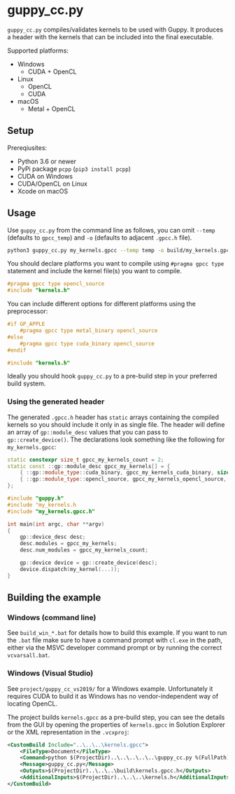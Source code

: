 # guppy_cc.py

`guppy_cc.py` compiles/validates kernels to be used with Guppy. It produces a
header with the kernels that can be included into the final executable.

Supported platforms:

- Windows
  - CUDA + OpenCL
- Linux
  - OpenCL
  - CUDA
- macOS
  - Metal + OpenCL

## Setup

Prereqiusites:

- Python 3.6 or newer
- PyPi package `pcpp` (`pip3 install pcpp`)
- CUDA on Windows
- CUDA/OpenCL on Linux
- Xcode on macOS

## Usage

Use `guppy_cc.py` from the command line as follows, you can omit `--temp`
(defaults to `gpcc_temp`) and `-o` (defaults to adjacent `.gpcc.h` file).

```bash
python3 guppy_cc.py my_kernels.gpcc --temp temp -o build/my_kernels.gpcc.h
```

You should declare platforms you want to compile using  `#pragma gpcc type`
statement and include the kernel file(s) you want to compile.

```c
#pragma gpcc type opencl_source
#include "kernels.h"
```

You can include different options for different platforms using the preprocessor:

```c
#if GP_APPLE
    #pragma gpcc type metal_binary opencl_source
#else
    #pragma gpcc type cuda_binary opencl_source
#endif

#include "kernels.h"
```

Ideally you should hook `guppy_cc.py` to a pre-build step in your preferred
build system.

### Using the generated header

The generated `.gpcc.h` header has `static` arrays containing the compiled kernels
so you should include it only in as single file. The header will define an array
of `gp::module_desc` values that you can pass to `gp::create_device()`. The
declarations look something like the following for `my_kernels.gpcc`:

```cpp
static constexpr size_t gpcc_my_kernels_count = 2;
static const ::gp::module_desc gpcc_my_kernels[] = {
	{ ::gp::module_type::cuda_binary, gpcc_my_kernels_cuda_binary, sizeof(gpcc_my_kernels_cuda_binary) - 1, "my_kernels.gpcc" },
	{ ::gp::module_type::opencl_source, gpcc_my_kernels_opencl_source, sizeof(gpcc_my_kernels_opencl_source) - 1, "my_kernels.gpcc" },
};
```

```cpp
#include "guppy.h"
#include "my_kernels.h
#include "my_kernels.gpcc.h"

int main(int argc, char **argv)
{
    gp::device_desc desc;
    desc.modules = gpcc_my_kernels;
    desc.num_modules = gpcc_my_kernels_count;

    gp::device device = gp::create_device(desc);
    device.dispatch(my_kernel(...));
}
```

## Building the example

### Windows (command line)

See `build_win_*.bat` for details how to build this example. If you want to run
the `.bat` file make sure to have a command prompt with `cl.exe` in the path,
either via the MSVC developer command prompt or by running the correct `vcvarsall.bat`.

### Windows (Visual Studio)

See `project/guppy_cc_vs2019/` for a Windows example. Unfortunately it requires
CUDA to build it as Windows has no vendor-independent way of locating OpenCL.

The project builds `kernels.gpcc` as a pre-build step, you can see the details
from the GUI by opening the properties of `kernels.gpcc` in Solution Explorer
or the XML representation in the `.vcxproj`:

```xml
<CustomBuild Include="..\..\..\kernels.gpcc">
    <FileType>Document</FileType>
    <Command>python $(ProjectDir)..\..\..\..\..\guppy_cc.py %(FullPath) --temp-dir $(IntermediateOutputPath)\gpcc -o $(ProjectDir)..\..\..\build\kernels.gpcc.h</Command>
    <Message>guppy_cc.py</Message>
    <Outputs>$(ProjectDir)..\..\..\build\kernels.gpcc.h</Outputs>
    <AdditionalInputs>$(ProjectDir)..\..\..\kernels.h</AdditionalInputs>
</CustomBuild>
```
